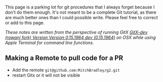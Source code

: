 This page is a parking lot for git procedures that I always forget because I don't do them enough. It's not meant to be a complete Git tutorial, as there are much better ones than I could possible write. Please feel free to correct or add to this page.

_These notes are written from the perspective of running GitX [GitX-dev (rowanj fork) Version Version 0.15.1964 dev (0.15.1964)](http://rowanj.github.io/gitx/) on OSX while using Apple Terminal for command line functions._

## Making a Remote to pull code for a PR

* Add the remote `git@github.com:MitchBradley/g2.git`
* restart Gitx or it will not be visible


